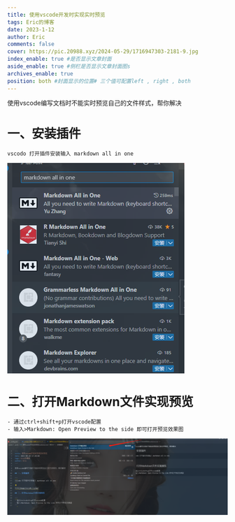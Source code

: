 ```yaml
---
title: 使用vscode开发时实现实时预览
tags: Eric的博客
date: 2023-1-12
author: Eric
comments: false
cover: https://pic.20988.xyz/2024-05-29/1716947303-2181-9.jpg 
index_enable: true #是否显示文章封面
aside_enable: true #侧栏是否显示文章封面图s
archives_enable: true 
position: both #封面显示的位置# 三个值可配置left , right , both 
---
```


使用vscode编写文档时不能实时预览自己的文件样式，帮你解决

# 一、安装插件

```
vscodo 打开插件安装输入 markdown all in one
```

![](/images/vscode-1.png)

# 二、打开Markdown文件实现预览

```
- 通过ctrl+shift+p打开vscode配置
- 输入>Markdown: Open Preview to the side 即可打开预览效果图
```

![](/images/vscode-2.png)
